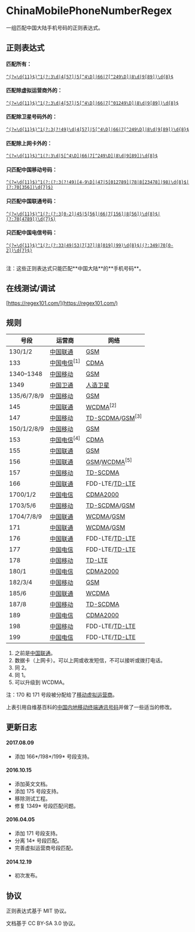 # ChinaMobilePhoneNumberRegex

一组匹配中国大陆手机号码的正则表达式。

## 正则表达式

#### 匹配所有：

[`^(?=\d{11}$)^1(?:3\d|4[57]|5[^4\D]|66|7[^249\D]|8\d|9[89])\d{8}$`](https://regexper.com/#%5E(%3F%3D%5Cd%7B11%7D%24)%5E1(%3F%3A3%5Cd%7C4%5B57%5D%7C5%5B%5E4%5CD%5D%7C66%7C7%5B%5E249%5CD%5D%7C8%5Cd%7C9%5B89%5D)%5Cd%7B8%7D%24)

#### 匹配除虚拟运营商外的：

[`^(?=\d{11}$)^1(?:3\d|4[57]|5[^4\D]|66|7[^01249\D]|8\d|9[89])\d{8}$`](https://regexper.com/#%5E(%3F%3D%5Cd%7B11%7D%24)%5E1(%3F%3A3%5Cd%7C4%5B57%5D%7C5%5B%5E4%5CD%5D%7C66%7C7%5B%5E01249%5CD%5D%7C8%5Cd%7C9%5B89%5D)%5Cd%7B8%7D%24)

#### 匹配除卫星号码外的：

[`^(?=\d{11}$)^1(?:3(?!49)\d|4[57]|5[^4\D]|66|7[^249\D]|8\d|9[89])\d{8}$`](https://regexper.com/#%5E(%3F%3D%5Cd%7B11%7D%24)%5E1(%3F%3A3(%3F!49)%5Cd%7C4%5B57%5D%7C5%5B%5E4%5CD%5D%7C66%7C7%5B%5E249%5CD%5D%7C8%5Cd%7C9%5B89%5D)%5Cd%7B8%7D%24)

#### 匹配除上网卡外的：

[`^(?=\d{11}$)^1(?:3\d|5[^4\D]|66|7[^249\D]|8\d|9[89])\d{8}$`](https://regexper.com/#%5E(%3F%3D%5Cd%7B11%7D%24)%5E1(%3F%3A3%5Cd%7C5%5B%5E4%5CD%5D%7C66%7C7%5B%5E249%5CD%5D%7C8%5Cd%7C9%5B89%5D)%5Cd%7B8%7D%24)

#### 只匹配中国移动号码：
[`^(?=\d{11}$)^1(?:(?:3(?!49)[4-9\D]|47|5[012789]|78|8[23478]|98)\d{8}$|(?:70[356])\d{7}$)`](https://regexper.com/#%5E(%3F%3D%5Cd%7B11%7D%24)%5E1(%3F%3A(%3F%3A3(%3F!49)%5B4-9%5CD%5D%7C47%7C5%5B012789%5D%7C78%7C8%5B23478%5D%7C98)%5Cd%7B8%7D%24%7C(%3F%3A70%5B356%5D)%5Cd%7B7%7D%24))

#### 只匹配中国联通号码：
[`^(?=\d{11}$)^1(?:(?:3[0-2]|45|5[56]|66|7[156]|8[56])\d{8}$|(?:70[4789])\d{7}$)`](https://regexper.com/#%5E(%3F%3D%5Cd%7B11%7D%24)%5E1(%3F%3A(%3F%3A3%5B0-2%5D%7C45%7C5%5B56%5D%7C66%7C7%5B156%5D%7C8%5B56%5D)%5Cd%7B8%7D%24%7C(%3F%3A70%5B4789%5D)%5Cd%7B7%7D%24))

#### 只匹配中国电信号码：
[`^(?=\d{11}$)^1(?:(?:33|49|53|7[37]|8[019]|99)\d{8}$|(?:349|70[0-2])\d{7}$)`](https://regexper.com/#%5E(%3F%3D%5Cd%7B11%7D%24)%5E1(%3F%3A(%3F%3A33%7C49%7C53%7C7%5B37%5D%7C8%5B019%5D%7C99)%5Cd%7B8%7D%24%7C(%3F%3A349%7C70%5B0-2%5D)%5Cd%7B7%7D%24))

<br>
注：这些正则表达式只能匹配**中国大陆**的**手机号码**。

## 在线测试/调试

[https://regex101.com/](https://regex101.com/)

## 规则

| 号段 | 运营商 | 网络 |
| --- | --- | --- |
| 130/1/2 | [中国联通](https://zh.wikipedia.org/wiki/%E4%B8%AD%E5%9B%BD%E8%81%94%E9%80%9A "中国联通") | [GSM](https://zh.wikipedia.org/wiki/GSM "GSM") |
| 133 | [中国电信](https://zh.wikipedia.org/wiki/%E4%B8%AD%E5%9B%BD%E7%94%B5%E4%BF%A1 "中国电信")<sup>[1]<sup/> | [CDMA](https://zh.wikipedia.org/wiki/CDMA "CDMA") |
| 1340–1348 | [中国移动](https://zh.wikipedia.org/wiki/%E4%B8%AD%E5%9B%BD%E7%A7%BB%E5%8A%A8 "中国移动") | [GSM](https://zh.wikipedia.org/wiki/GSM "GSM") |
| 1349 | [中国卫通](https://en.wikipedia.org/wiki/ChinaSat "中国卫通") | [人造卫星](https://zh.wikipedia.org/zh-cn/%E4%BA%BA%E9%80%A0%E8%A1%9B%E6%98%9F "人造卫星") |
| 135/6/7/8/9 | [中国移动](https://zh.wikipedia.org/wiki/%E4%B8%AD%E5%9B%BD%E7%A7%BB%E5%8A%A8 "中国移动") | [GSM](https://zh.wikipedia.org/wiki/GSM "GSM") |
| 145 | [中国联通](https://zh.wikipedia.org/wiki/%E4%B8%AD%E5%9B%BD%E8%81%94%E9%80%9A "中国联通") | [WCDMA](https://en.wikipedia.org/wiki/WCDMA "WCDMA")<sup>[2]<sup/> |
| 147 | [中国移动](https://zh.wikipedia.org/wiki/%E4%B8%AD%E5%9B%BD%E7%A7%BB%E5%8A%A8 "中国移动") | [TD-SCDMA](https://zh.wikipedia.org/wiki/TD-SCDMA "TD-SCDMA")/[GSM](https://zh.wikipedia.org/wiki/GSM "GSM")<sup>[3]<sup/> |
| 150/1/2/8/9 | [中国移动](https://zh.wikipedia.org/wiki/%E4%B8%AD%E5%9B%BD%E7%A7%BB%E5%8A%A8 "中国移动") | [GSM](https://zh.wikipedia.org/wiki/GSM "GSM") |
| 153 | [中国电信](https://zh.wikipedia.org/wiki/%E4%B8%AD%E5%9B%BD%E7%94%B5%E4%BF%A1 "中国电信")<sup>[4]<sup/> | [CDMA](https://zh.wikipedia.org/wiki/CDMA "CDMA") |
| 155 | [中国联通](https://zh.wikipedia.org/wiki/%E4%B8%AD%E5%9B%BD%E8%81%94%E9%80%9A "中国联通") | [GSM](https://zh.wikipedia.org/wiki/GSM "GSM") |
| 156 | [中国联通](https://zh.wikipedia.org/wiki/%E4%B8%AD%E5%9B%BD%E8%81%94%E9%80%9A "中国联通") | [GSM](https://zh.wikipedia.org/wiki/GSM "GSM")/[WCDMA](https://en.wikipedia.org/wiki/WCDMA "WCDMA")<sup>[5]<sup/> |
| 157 | [中国移动](https://zh.wikipedia.org/wiki/%E4%B8%AD%E5%9B%BD%E7%A7%BB%E5%8A%A8 "中国移动") | [TD-SCDMA](https://zh.wikipedia.org/wiki/TD-SCDMA "TD-SCDMA") |
| 166 | [中国联通](https://zh.wikipedia.org/wiki/%E4%B8%AD%E5%9B%BD%E8%81%94%E9%80%9A "中国联通") | FDD-LTE/[TD-LTE](https://zh.wikipedia.org/zh-cn/%E9%95%B7%E6%9C%9F%E6%BC%94%E9%80%B2%E6%8A%80%E8%A1%93 "TD-LTE") |
| 1700/1/2 | [中国电信](https://zh.wikipedia.org/wiki/%E4%B8%AD%E5%9B%BD%E7%94%B5%E4%BF%A1 "中国电信") | [CDMA2000](https://zh.wikipedia.org/wiki/CDMA2000 "CDMA2000") |
| 1703/5/6 | [中国移动](https://zh.wikipedia.org/wiki/%E4%B8%AD%E5%9B%BD%E7%A7%BB%E5%8A%A8 "中国移动") | [TD-SCDMA](https://zh.wikipedia.org/wiki/TD-SCDMA "TD-SCDMA")/[GSM](https://zh.wikipedia.org/wiki/GSM "GSM") |
| 1704/7/8/9 | [中国联通](https://zh.wikipedia.org/wiki/%E4%B8%AD%E5%9B%BD%E8%81%94%E9%80%9A "中国联通") | [WCDMA](https://en.wikipedia.org/wiki/WCDMA "WCDMA")/[GSM](https://zh.wikipedia.org/wiki/GSM "GSM") |
| 171 | [中国联通](https://zh.wikipedia.org/wiki/%E4%B8%AD%E5%9B%BD%E8%81%94%E9%80%9A "中国联通") | [WCDMA](https://en.wikipedia.org/wiki/WCDMA "WCDMA")/[GSM](https://zh.wikipedia.org/wiki/GSM "GSM") |
| 176 | [中国联通](https://zh.wikipedia.org/wiki/%E4%B8%AD%E5%9B%BD%E8%81%94%E9%80%9A "中国联通") | FDD-LTE/[TD-LTE](https://zh.wikipedia.org/zh-cn/%E9%95%B7%E6%9C%9F%E6%BC%94%E9%80%B2%E6%8A%80%E8%A1%93 "TD-LTE") |
| 177 | [中国电信](https://zh.wikipedia.org/wiki/%E4%B8%AD%E5%9B%BD%E7%94%B5%E4%BF%A1 "中国电信") | FDD-LTE/[TD-LTE](https://zh.wikipedia.org/zh-cn/%E9%95%B7%E6%9C%9F%E6%BC%94%E9%80%B2%E6%8A%80%E8%A1%93 "TD-LTE") |
| 178 | [中国移动](https://zh.wikipedia.org/wiki/%E4%B8%AD%E5%9B%BD%E7%A7%BB%E5%8A%A8 "中国移动") | [TD-LTE](https://zh.wikipedia.org/zh-cn/%E9%95%B7%E6%9C%9F%E6%BC%94%E9%80%B2%E6%8A%80%E8%A1%93 "TD-LTE") |
| 180/1 | [中国电信](https://zh.wikipedia.org/wiki/%E4%B8%AD%E5%9B%BD%E7%94%B5%E4%BF%A1 "中国电信") | [CDMA2000](https://zh.wikipedia.org/wiki/CDMA2000 "CDMA2000") |
| 182/3/4 | [中国移动](https://zh.wikipedia.org/wiki/%E4%B8%AD%E5%9B%BD%E7%A7%BB%E5%8A%A8 "中国移动") | [GSM](https://zh.wikipedia.org/wiki/GSM "GSM") |
| 185/6 | [中国联通](https://zh.wikipedia.org/wiki/%E4%B8%AD%E5%9B%BD%E8%81%94%E9%80%9A "中国联通") | [WCDMA](https://en.wikipedia.org/wiki/WCDMA "WCDMA") |
| 187/8 | [中国移动](https://zh.wikipedia.org/wiki/%E4%B8%AD%E5%9B%BD%E7%A7%BB%E5%8A%A8 "中国移动") | [TD-SCDMA](https://zh.wikipedia.org/wiki/TD-SCDMA "TD-SCDMA") |
| 189 | [中国电信](https://zh.wikipedia.org/wiki/%E4%B8%AD%E5%9B%BD%E7%94%B5%E4%BF%A1 "中国电信") | [CDMA2000](https://zh.wikipedia.org/wiki/CDMA2000 "CDMA2000") |
| 198 | [中国移动](https://zh.wikipedia.org/wiki/%E4%B8%AD%E5%9B%BD%E7%A7%BB%E5%8A%A8 "中国移动") | FDD-LTE/[TD-LTE](https://zh.wikipedia.org/zh-cn/%E9%95%B7%E6%9C%9F%E6%BC%94%E9%80%B2%E6%8A%80%E8%A1%93 "TD-LTE") |
| 199 | [中国电信](https://zh.wikipedia.org/wiki/%E4%B8%AD%E5%9B%BD%E7%94%B5%E4%BF%A1 "中国电信") | FDD-LTE/[TD-LTE](https://zh.wikipedia.org/zh-cn/%E9%95%B7%E6%9C%9F%E6%BC%94%E9%80%B2%E6%8A%80%E8%A1%93 "TD-LTE") |

1. 之前是[中国联通](https://zh.wikipedia.org/wiki/%E4%B8%AD%E5%9B%BD%E8%81%94%E9%80%9A "中国联通")。
2. 数据卡（上网卡）。可以上网或收发短信，不可以接听或拨打电话。
3. 同 2。
4. 同 1。
5. 可以升级到 WCDMA。

注：170 和 171 号段被分配给了[移动虚拟运营商](https://zh.wikipedia.org/wiki/%E7%A7%BB%E5%8A%A8%E8%99%9A%E6%8B%9F%E8%BF%90%E8%90%A5%E5%95%86 "移动虚拟运营商")。

上表引用自维基百科的[中国内地移动终端通讯号码](https://zh.wikipedia.org/wiki/%E4%B8%AD%E5%9B%BD%E5%86%85%E5%9C%B0%E7%A7%BB%E5%8A%A8%E7%BB%88%E7%AB%AF%E9%80%9A%E8%AE%AF%E5%8F%B7%E7%A0%81)并做了一些适当的修改。

## 更新日志

#### 2017.08.09
- 添加 166\*/198\*/199\* 号段支持。

#### 2016.10.15
- 添加英文文档。
- 添加 175 号段支持。
- 移除测试工程。
- 修复 1349\* 号段匹配问题。

#### 2016.04.05
- 添加 171 号段支持。
- 分离 14\* 号段匹配。
- 完善虚拟运营商号段匹配。

#### 2014.12.19
- 初次发布。

## 协议

正则表达式基于 MIT 协议。

文档基于 CC BY-SA 3.0 协议。

